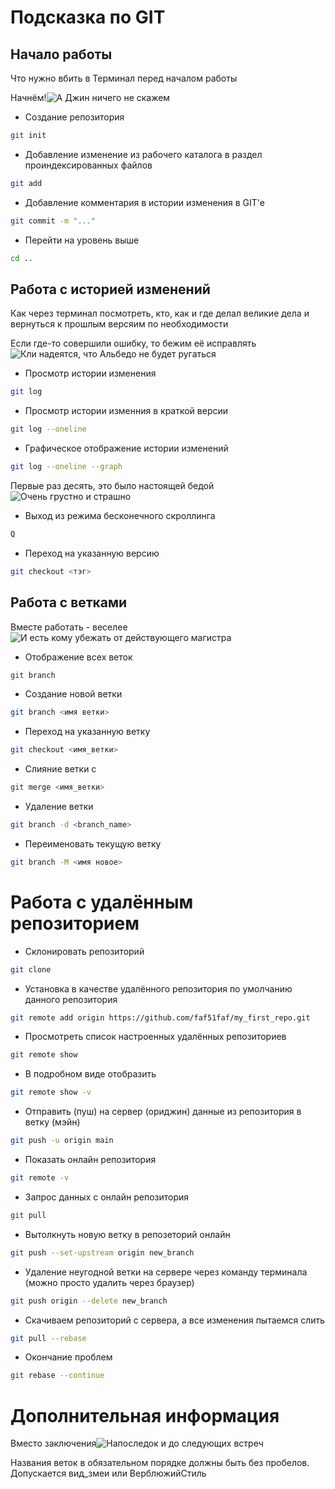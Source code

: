 # Подсказка по GIT


## Начало работы

Что нужно вбить в Терминал перед началом работы 

Начнём!![А Джин ничего не скажем](kleebegin.jpg)


* Создание репозитория
```sh 
git init
```

* Добавление изменение из рабочего каталога в раздел проиндексированных файлов
```sh
git add
```

* Добавление комментария в истории изменения в GIT'e
```sh
git commit -m "..."
```
* Перейти на уровень выше
```sh
cd ..
```

## Работа с историей изменений

Как через терминал посмотреть, кто, как и где делал великие дела и вернуться к прошлым версяим по необходимости

Если где-то совершили ошибку, то бежим её исправлять![Кли надеятся, что Альбедо не будет ругаться](kleehistory.jpg)

* Просмотр истории изменения
```sh
git log
```

* Просмотр  истории изменния в краткой версии
``` sh
git log --oneline
```

* Графическое отображение истории изменений
``` sh
git log --oneline --graph
```

Первые раз десять, это было настоящей бедой![Очень грустно и страшно](kleeQ.jpg)

* Выход из режима бесконечного скроллинга
``` sh
Q
```

* Переход на указанную версию
```sh
git checkout <тэг>
```


## Работа с ветками

Вместе работать - веселее![И есть кому убежать от действующего магистра](kleebranch.png)

* Отображение всех веток

```sh
git branch
```

* Создание новой ветки
```sh
git branch <имя ветки>
```

* Переход на указанную ветку
```sh
git checkout <имя_ветки>
```

* Слияние ветки с
```sh
git merge <имя_ветки>
```

* Удаление ветки 
```sh
git branch -d <branch_name>
```

* Переименовать текущую ветку
```sh
git branch -M <имя новое>
```

# Работа с удалённым репозиторием

* Склонировать репозиторий
```sh
git clone
```

* Установка в качестве удалённого репозитория по умолчанию данного репозитория
```sh
git remote add origin https://github.com/faf51faf/my_first_repo.git
```

* Просмотреть список настроенных удалённых репозиториев
```sh
git remote show
```

* В подробном виде отобразить
```sh
git remote show -v
```

* Отправить (пуш) на сервер (ориджин) данные из репозитория в ветку (мэйн)
```sh
git push -u origin main
```

* Показать онлайн репозитория
```sh
git remote -v
```

* Запрос данных с онлайн репозитория
```sh 
git pull
```

* Вытолкнуть новую ветку в репозеторий онлайн
```sh
git push --set-upstream origin new_branch
```


* Удаление неугодной ветки на сервере через команду терминала
(можно просто удалить через браузер)
```sh 
git push origin --delete new_branch
```

* Скачиваем репозиторий с сервера, а все изменения пытаемся слить
```sh
git pull --rebase
```

* Окончание проблем
```sh
git rebase --continue
```


# Дополнительная информация

Вместо заключения![Напоследок и до следующих встреч](kleeVNIMANIE.jpg)

Названия веток в обязательном порядке должны быть без пробелов. Допускается вид_змеи или ВерблюжийСтиль
